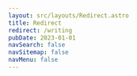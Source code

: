 ```yaml
---
layout: src/layouts/Redirect.astro
title: Redirect
redirect: /writing
pubDate: 2023-01-01
navSearch: false
navSitemap: false
navMenu: false
---
```


<!-- @format -->
